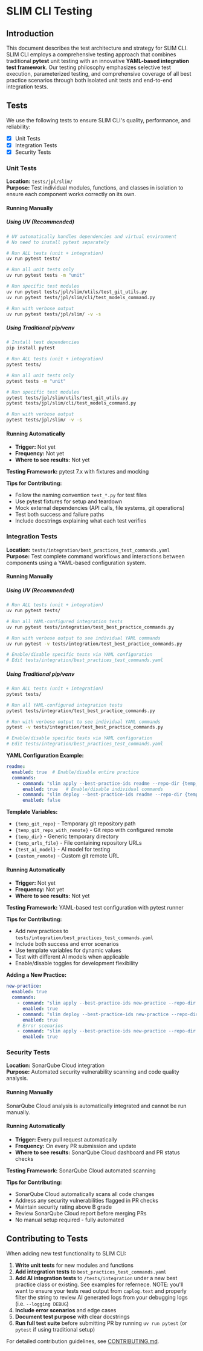 # SLIM CLI Testing

## Introduction
This document describes the test architecture and strategy for SLIM CLI. SLIM CLI employs a comprehensive testing approach that combines traditional **pytest** unit testing with an innovative **YAML-based integration test framework**. Our testing philosophy emphasizes selective test execution, parameterized testing, and comprehensive coverage of all best practice scenarios through both isolated unit tests and end-to-end integration tests.

## Tests

We use the following tests to ensure SLIM CLI's quality, performance, and reliability:

- [x] Unit Tests
- [x] Integration Tests
- [x] Security Tests
<!-- - [ ] Add any additional test categories that are relevant to your project -->

### Unit Tests

**Location:** `tests/jpl/slim/`  
**Purpose:** Test individual modules, functions, and classes in isolation to ensure each component works correctly on its own.

#### Running Manually

##### Using UV (Recommended)

```bash
# UV automatically handles dependencies and virtual environment
# No need to install pytest separately

# Run ALL tests (unit + integration)
uv run pytest tests/

# Run all unit tests only
uv run pytest tests -m "unit"

# Run specific test modules
uv run pytest tests/jpl/slim/utils/test_git_utils.py
uv run pytest tests/jpl/slim/cli/test_models_command.py

# Run with verbose output
uv run pytest tests/jpl/slim/ -v -s
```

##### Using Traditional pip/venv

```bash
# Install test dependencies
pip install pytest

# Run ALL tests (unit + integration)
pytest tests/

# Run all unit tests only
pytest tests -m "unit"

# Run specific test modules
pytest tests/jpl/slim/utils/test_git_utils.py
pytest tests/jpl/slim/cli/test_models_command.py

# Run with verbose output
pytest tests/jpl/slim/ -v -s

```

#### Running Automatically
- **Trigger:** Not yet
- **Frequency:** Not yet
- **Where to see results:** Not yet

**Testing Framework:** pytest 7.x with fixtures and mocking

**Tips for Contributing:**
- Follow the naming convention `test_*.py` for test files
- Use pytest fixtures for setup and teardown
- Mock external dependencies (API calls, file systems, git operations)
- Test both success and failure paths
- Include docstrings explaining what each test verifies

### Integration Tests

**Location:** `tests/integration/best_practices_test_commands.yaml`  
**Purpose:** Test complete command workflows and interactions between components using a YAML-based configuration system.

#### Running Manually

##### Using UV (Recommended)

```bash
# Run ALL tests (unit + integration)
uv run pytest tests/

# Run all YAML-configured integration tests
uv run pytest tests/integration/test_best_practice_commands.py

# Run with verbose output to see individual YAML commands
uv run pytest -v tests/integration/test_best_practice_commands.py

# Enable/disable specific tests via YAML configuration
# Edit tests/integration/best_practices_test_commands.yaml
```

##### Using Traditional pip/venv

```bash
# Run ALL tests (unit + integration)
pytest tests/

# Run all YAML-configured integration tests
pytest tests/integration/test_best_practice_commands.py

# Run with verbose output to see individual YAML commands
pytest -v tests/integration/test_best_practice_commands.py

# Enable/disable specific tests via YAML configuration
# Edit tests/integration/best_practices_test_commands.yaml
```

**YAML Configuration Example:**
```yaml
readme:
  enabled: true  # Enable/disable entire practice
  commands:
    - command: "slim apply --best-practice-ids readme --repo-dir {temp_git_repo}"
      enabled: true   # Enable/disable individual commands
    - command: "slim deploy --best-practice-ids readme --repo-dir {temp_git_repo_with_remote}"
      enabled: false
```

**Template Variables:**
- `{temp_git_repo}` - Temporary git repository path
- `{temp_git_repo_with_remote}` - Git repo with configured remote
- `{temp_dir}` - Generic temporary directory
- `{temp_urls_file}` - File containing repository URLs
- `{test_ai_model}` - AI model for testing
- `{custom_remote}` - Custom git remote URL

#### Running Automatically
- **Trigger:** Not yet
- **Frequency:** Not yet
- **Where to see results:** Not yet

**Testing Framework:** YAML-based test configuration with pytest runner

**Tips for Contributing:**
- Add new practices to `tests/integration/best_practices_test_commands.yaml`
- Include both success and error scenarios
- Use template variables for dynamic values
- Test with different AI models when applicable
- Enable/disable toggles for development flexibility

**Adding a New Practice:**
```yaml
new-practice:
  enabled: true
  commands:
    - command: "slim apply --best-practice-ids new-practice --repo-dir {temp_git_repo}"
      enabled: true
    - command: "slim deploy --best-practice-ids new-practice --repo-dir {temp_git_repo_with_remote}"
      enabled: true
    # Error scenarios
    - command: "slim apply --best-practice-ids new-practice --repo-dir /nonexistent/path"
      enabled: true
```

### Security Tests

**Location:** SonarQube Cloud integration  
**Purpose:** Automated security vulnerability scanning and code quality analysis.

#### Running Manually

SonarQube Cloud analysis is automatically integrated and cannot be run manually.

#### Running Automatically
- **Trigger:** Every pull request automatically
- **Frequency:** On every PR submission and update
- **Where to see results:** SonarQube Cloud dashboard and PR status checks

**Testing Framework:** SonarQube Cloud automated scanning

**Tips for Contributing:**
- SonarQube Cloud automatically scans all code changes
- Address any security vulnerabilities flagged in PR checks
- Maintain security rating above B grade
- Review SonarQube Cloud report before merging PRs
- No manual setup required - fully automated

## Contributing to Tests

When adding new test functionality to SLIM CLI:

1. **Write unit tests** for new modules and functions
2. **Add integration tests** to `best_practices_test_commands.yaml` 
3. **Add AI integration tests** to `/tests/integration` under a new best practice class or existing. See examples for refernece. NOTE: you'll want to ensure your tests read output from `caplog.text` and properly filter the string to review AI generated logs from your debugging logs (i.e. `--logging DEBUG`)
4. **Include error scenarios** and edge cases
5. **Document test purpose** with clear docstrings
6. **Run full test suite** before submitting PR by running `uv run pytest` (or `pytest` if using traditional setup)

For detailed contribution guidelines, see [CONTRIBUTING.md](CONTRIBUTING.md).
